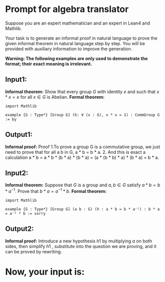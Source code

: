 # Prompt for algebra translator

Suppose you are an expert mathematician and an expert in Lean4 and Mathlib.

Your task is to generate an informal proof in natural language to prove the given informal theorem in natural language step by step. You will be provided with auxiliary information to improve the generation.

**Warning: The following examples are only used to demonstrate the format; their exact meaning is irrelevant.**

## Input1:

**Informal theorem:**
Show that every group $G$ with identity $e$ and such that $x * x=e$ for all $x \in G$ is Abelian.
**Formal theorem:**
```lean
import Mathlib

example {G : Type*} [Group G] (h: ∀ (x : G), x * x = 1) : CommGroup G := by
```

## Output1:

**Informal proof:**
Proof
1.To prove a group G is a commutative group, we just need to prove that for all a b in G, a * b = b * a.
2. And this is exact a calculation a * b = a * b * (b * a) * (b * a) = (a * (b * b) * a) * (b * a) = b * a.

## Input2:

**Informal theorem:**
Suppose that $G$ is a group and $a, b \in G$ satisfy $a * b=b * a^{-1}$. Prove that $b * a=a^{-1} * b$.
**Formal theorem:**
```lean
import Mathlib

example {G : Type*} [Group G] (a b : G) (h : a * b = b * a⁻¹) : b * a = a⁻¹ * b := sorry
```

## Output2:

**Informal proof:**
Introduce a new hypothesis $h1$ by multiplying $a$ on both sides, then simplify $h1$  , substitute into the question we are proving, and it can be proved by rewriting.

# Now, your input is: